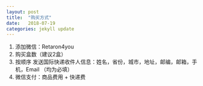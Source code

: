 ```yaml
---
layout: post
title:  "购买方式"
date:   2018-07-19
categories: jekyll update
---
```

  1. 添加微信：Retaron4you
  2. 购买盒数（建议2盒）
  3. 按顺序 发送国际快递收件人信息：姓名，省份，城市，地址，邮编，邮箱，手机，Email （均为必填）
  4. 微信支付：商品费用 + 快递费
